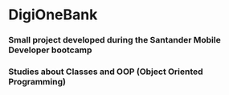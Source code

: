# DigiOneBank

### Small project developed during the Santander Mobile Developer bootcamp
### Studies about Classes and OOP (Object Oriented Programming)
